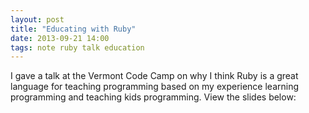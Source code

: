 ```yaml
---
layout: post
title: "Educating with Ruby"
date: 2013-09-21 14:00
tags: note ruby talk education
---
```


I gave a talk at the Vermont Code Camp on why I think Ruby is a great language
for teaching programming based on my experience learning programming and
teaching kids programming. View the slides below:

<script async class="speakerdeck-embed" data-id="78543ac005c5013127091630462a5467" data-ratio="1.33333333333333" src="//speakerdeck.com/assets/embed.js"></script>
